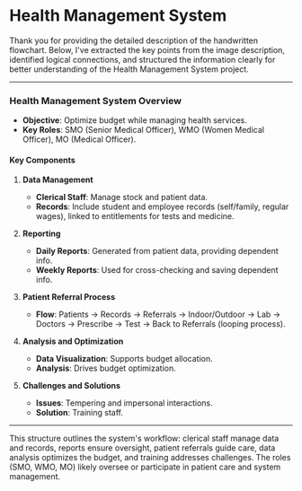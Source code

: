 # Health Management System

Thank you for providing the detailed description of the handwritten flowchart. Below, I've extracted the key points from the image description, identified logical connections, and structured the information clearly for better understanding of the Health Management System project.

---

### Health Management System Overview

- **Objective**: Optimize budget while managing health services.
- **Key Roles**: SMO (Senior Medical Officer), WMO (Women Medical Officer), MO (Medical Officer).

#### Key Components

1. **Data Management**  
   - **Clerical Staff**: Manage stock and patient data.  
   - **Records**: Include student and employee records (self/family, regular wages), linked to entitlements for tests and medicine.

2. **Reporting**  
   - **Daily Reports**: Generated from patient data, providing dependent info.  
   - **Weekly Reports**: Used for cross-checking and saving dependent info.

3. **Patient Referral Process**  
   - **Flow**: Patients → Records → Referrals → Indoor/Outdoor → Lab → Doctors → Prescribe → Test → Back to Referrals (looping process).

4. **Analysis and Optimization**  
   - **Data Visualization**: Supports budget allocation.  
   - **Analysis**: Drives budget optimization.

5. **Challenges and Solutions**  
   - **Issues**: Tempering and impersonal interactions.  
   - **Solution**: Training staff.

---

This structure outlines the system's workflow: clerical staff manage data and records, reports ensure oversight, patient referrals guide care, data analysis optimizes the budget, and training addresses challenges. The roles (SMO, WMO, MO) likely oversee or participate in patient care and system management. 